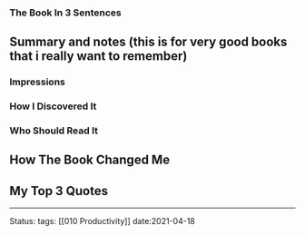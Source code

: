 
### The Book In 3 Sentences
## Summary and notes (this is for very good books that i really want to remember)

### Impressions

### How I Discovered It

### Who Should Read It


## How The Book Changed Me

## My Top 3 Quotes


---
Status:
tags: [[010 Productivity]] 
date:2021-04-18
